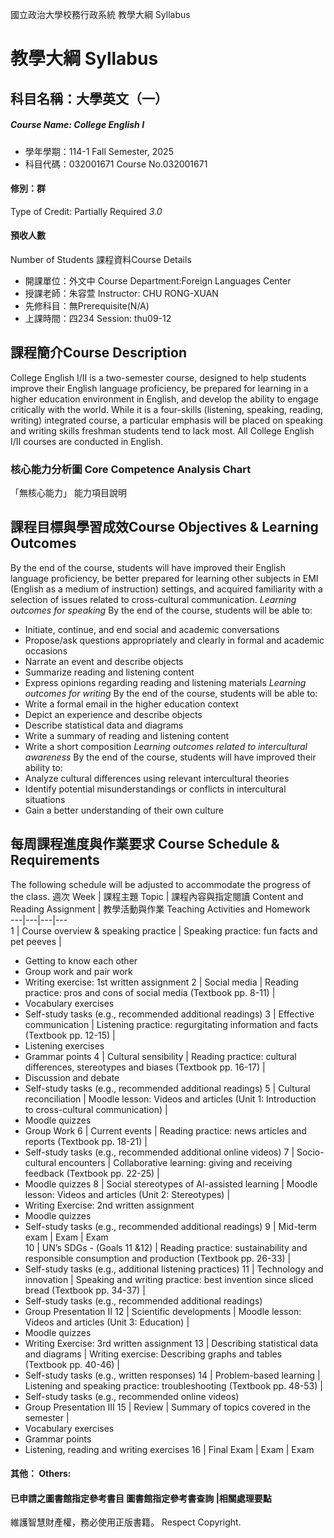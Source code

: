 國立政治大學校務行政系統 教學大綱 Syllabus
# 教學大綱 Syllabus
##  科目名稱：大學英文（一） 
#####  Course Name: College English I
  * 學年學期：114-1 Fall Semester, 2025 
  * 科目代碼：032001671 Course No.032001671
#### 修別：群
Type of Credit: Partially Required 
_3.0_
#### 預收人數
Number of Students
課程資料Course Details
  * 開課單位：外文中 Course Department:Foreign Languages Center 
  * 授課老師：朱容萱 Instructor: CHU RONG-XUAN 
  * 先修科目：無Prerequisite(N/A)
  * 上課時間：四234 Session: thu09-12
##  課程簡介Course Description
College English I/II is a two-semester course, designed to help students improve their English language proficiency, be prepared for learning in a higher education environment in English, and develop the ability to engage critically with the world. While it is a four-skills (listening, speaking, reading, writing) integrated course, a particular emphasis will be placed on speaking and writing skills freshman students tend to lack most. All College English I/II courses are conducted in English.
###  核心能力分析圖 Core Competence Analysis Chart
「無核心能力」 
能力項目說明
##  課程目標與學習成效Course Objectives & Learning Outcomes 
By the end of the course, students will have improved their English language proficiency, be better prepared for learning other subjects in EMI (English as a medium of instruction) settings, and acquired familiarity with a selection of issues related to cross-cultural communication.
_Learning outcomes for speaking_
By the end of the course, students will be able to:
  * Initiate, continue, and end social and academic conversations
  * Propose/ask questions appropriately and clearly in formal and academic occasions
  * Narrate an event and describe objects
  * Summarize reading and listening content
  * Express opinions regarding reading and listening materials
_Learning outcomes for writing_
By the end of the course, students will be able to:
  * Write a formal email in the higher education context
  * Depict an experience and describe objects
  * Describe statistical data and diagrams
  * Write a summary of reading and listening content
  * Write a short composition
_Learning outcomes related to intercultural awareness_
By the end of the course, students will have improved their ability to:
  * Analyze cultural differences using relevant intercultural theories
  * Identify potential misunderstandings or conflicts in intercultural situations
  * Gain a better understanding of their own culture
##  每周課程進度與作業要求 Course Schedule & Requirements
The following schedule will be adjusted to accommodate the progress of the class.
週次 Week |  課程主題 Topic |  課程內容與指定閱讀 Content and Reading Assignment |  教學活動與作業 Teaching Activities and Homework  
---|---|---|---  
1 |  Course overview & speaking practice |  Speaking practice: fun facts and pet peeves | 
  * Getting to know each other
  * Group work and pair work
  * Writing exercise: 1st written assignment
2 |  Social media |  Reading practice: pros and cons of social media (Textbook pp. 8-11) | 
  * Vocabulary exercises 
  * Self-study tasks (e.g., recommended additional readings)
3 |  Effective communication |  Listening practice: regurgitating information and facts (Textbook pp. 12-15) | 
  * Listening exercises
  * Grammar points
4 |  Cultural sensibility |  Reading practice: cultural differences,  stereotypes and biases (Textbook pp. 16-17) | 
  * Discussion and debate
  * Self-study tasks (e.g., recommended additional readings)
5 |  Cultural reconciliation |  Moodle lesson: Videos and articles (Unit 1: Introduction to cross-cultural communication) | 
  * Moodle quizzes
  * Group Work
6 |  Current events  |  Reading practice: news articles and reports  (Textbook pp. 18-21) | 
  * Self-study tasks (e.g., recommended additional online videos)
7 |  Socio-cultural encounters |  Collaborative learning: giving and receiving feedback  (Textbook pp. 22-25) | 
  * Moodle quizzes
8 |  Social stereotypes of AI-assisted learning |  Moodle lesson: Videos and articles (Unit 2: Stereotypes) | 
  * Writing Exercise: 2nd written assignment
  * Moodle quizzes
  * Self-study tasks (e.g., recommended additional readings)
9 |  Mid-term exam |  Exam |  Exam  
10 |  UN’s SDGs - (Goals 11 &12) |  Reading practice: sustainability and responsible consumption and production (Textbook pp. 26-33) | 
  * Self-study tasks (e.g., additional listening practices)
11 |  Technology and innovation  |  Speaking and writing practice: best invention since sliced bread (Textbook pp. 34-37) | 
  * Self-study tasks (e.g., recommended additional readings)
  * Group Presentation II
12 |  Scientific developments |  Moodle lesson: Videos and articles (Unit 3: Education) | 
  * Moodle quizzes
  * Writing Exercise: 3rd written assignment
13 |  Describing statistical data and diagrams |  Writing exercise: Describing graphs and tables (Textbook pp. 40-46) | 
  * Self-study tasks (e.g., written responses)
14 |  Problem-based learning  |  Listening and speaking practice: troubleshooting (Textbook pp. 48-53) | 
  * Self-study tasks (e.g., recommended online videos)
  * Group Presentation III
15 |  Review |  Summary of topics covered in the semester | 
  * Vocabulary exercises 
  * Grammar points
  * Listening, reading and writing exercises
16 |  Final Exam |  Exam |  Exam  
####  其他： Others:
####  已申請之圖書館指定參考書目  圖書館指定參考書查詢 |相關處理要點
維護智慧財產權，務必使用正版書籍。 Respect Copyright.